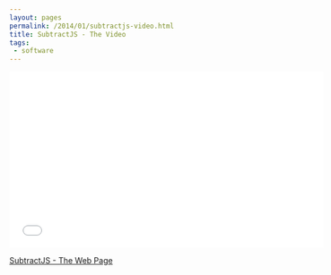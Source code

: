 ```yaml
---
layout: pages
permalink: /2014/01/subtractjs-video.html
title: SubtractJS - The Video
tags:
 - software
---
```



<iframe allowfullscreen="" frameborder="0" height="315" src="//www.youtube.com/embed/5U7ePJuqSgo?rel=0" width="560"></iframe>

[SubtractJS - The Web Page](http://g.grax.com/1d5bjxR)

